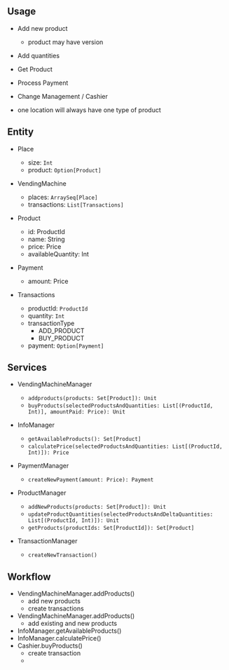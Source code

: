 ## Usage 
- Add new product 
    - product may have version 
- Add quantities 
- Get Product 
- Process Payment 
- Change Management / Cashier 

- one location will always have one type of product

## Entity 
- Place
    - size: `Int`
    - product: `Option[Product]`
    
- VendingMachine
    - places: `ArraySeq[Place]`
    - transactions: `List[Transactions]`

- Product 
    - id: ProductId
    - name: String
    - price: Price 
    - availableQuantity: Int
    
- Payment
    - amount: Price 

- Transactions
    - productId: `ProductId`
    - quantity: `Int`
    - transactionType
        - ADD_PRODUCT
        - BUY_PRODUCT 
    - payment: `Option[Payment]`
    
## Services 
- VendingMachineManager
    - `addproducts(products: Set[Product]): Unit`
    - `buyProducts(selectedProductsAndQuantities: List[(ProductId, Int)], amountPaid: Price): Unit`

- InfoManager 
    - `getAvailableProducts(): Set[Product]`
    - `calculatePrice(selectedProductsAndQuantities: List[(ProductId, Int)]): Price`
    
- PaymentManager
    - `createNewPayment(amount: Price): Payment`
    
- ProductManager
    - `addNewProducts(products: Set[Product]): Unit` 
    - `updateProductQuantities(selectedProductsAndDeltaQuantities: List[(ProductId, Int)]): Unit`
    - `getProducts(productIds: Set[ProductId]): Set[Product]`
    
- TransactionManager 
    - `createNewTransaction()`
    
## Workflow 
- VendingMachineManager.addProducts() 
    - add new products 
    - create transactions
- VendingMachineManager.addProducts()
    - add existing and new products 
- InfoManager.getAvailableProducts() 
- InfoManager.calculatePrice() 
- Cashier.buyProducts()
    - create transaction 
    - 
        
